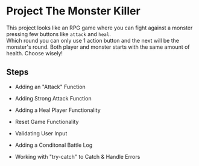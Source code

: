 # Project The Monster Killer

This project looks like an RPG game where you can fight against a monster pressing few buttons like `attack` and `heal`. <br>
 Which round you can only use 1 action button and the next will be the monster's round. Both player and monster starts with the same amount of health. Choose wisely!

## Steps

* Adding an "Attack" Function

* Adding Strong Attack Function

* Adding a Heal Player Functionality

* Reset Game Functionality

* Validating User Input

* Adding a Conditonal Battle Log

* Working with "try-catch" to Catch & Handle Errors